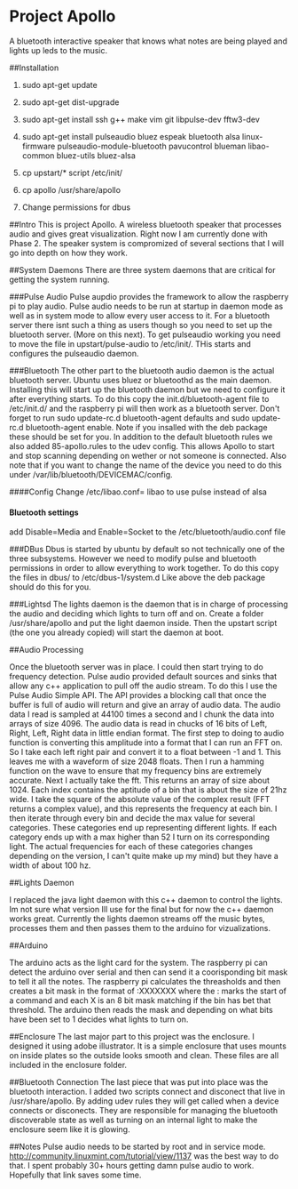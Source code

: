# Project Apollo
A bluetooth interactive speaker that knows what notes are being played and lights up leds to the music. 


##Installation
1. sudo apt-get update
2. sudo apt-get dist-upgrade
3. sudo apt-get install ssh g++ make vim git libpulse-dev fftw3-dev <any other tool you need>
4. sudo apt-get install pulseaudio bluez espeak bluetooth alsa linux-firmware pulseaudio-module-bluetooth pavucontrol blueman libao-common bluez-utils bluez-alsa

5. cp upstart/* script /etc/init/
6. cp apollo /usr/share/apollo
7. Change permissions for dbus

##Intro 
This is project Apollo. A wireless bluetooth speaker that processes
audio and gives great visualization. Right now I am currently done with Phase
2. The speaker system is compromized of several sections that I will go into
   depth on how they work.

##System Daemons
There are three system daemons that are critical for getting the system running.

###Pulse Audio 
Pulse aupdio provides the framework to allow the raspberry pi to
play audio. Pulse audio needs to be run at startup in daemon mode as well as in
system mode to allow every user access to it. For a bluetooth server there isnt
such a thing as users though so you need to set up the bluetooth server. (More
on this next). To get pulseaudio working you need to move the file in
upstart/pulse-audio to /etc/init/. THis starts and configures the pulseaudio
daemon. 

###Bluetooth 
The other part to the bluetooth audio daemon is the actual
bluetooth server. Ubuntu uses bluez or bluetoothd as the main daemon.
Installing this will start up the bluetooth daemon but we need to configure it
after everything starts. To do this copy the init.d/bluetooth-agent file to
/etc/init.d/ and the raspberry pi will then work as a bluetooth server. Don't
forget to run sudo update-rc.d bluetooth-agent defaults and sudo update-rc.d
bluetooth-agent enable. Note if you insalled with the deb package these should
be set for you. In addition to the default bluetooth rules we also added
85-apollo.rules to the udev config. This allows Apollo to start and stop
scanning depending on wether or not someone is connected. Also note that if you
want to change the name of the device you need to do this under
/var/lib/bluetooth/DEVICEMAC/config. 

####Config
Change /etc/libao.conf= libao to use pulse instead of alsa

#### Bluetooth settings
add Disable=Media
and Enable=Socket to the /etc/bluetooth/audio.conf file


###DBus 
Dbus is started by ubuntu by default so not technically one of the
three subsystems. However we need to modify pulse and bluetooth permissions in
order to allow everything to work together. To do this copy the files in dbus/
to /etc/dbus-1/system.d Like above the deb package should do this for you. 
 
###Lightsd
The lights daemon is the daemon that is in charge of processing the audio and deciding which lights to turn off and on. Create a folder /usr/share/apollo and put the light daemon inside. Then the upstart script (the one you already copied) will start the daemon at boot.


##Audio Processing

Once the bluetooth server was in place. I could then start trying to do frequency detection. Pulse audio provided default sources and sinks that allow any c++ application to pull off the audio stream. To do this I use the Pulse Audio Simple API. The API provides a blocking call that once the buffer is full of audio will return and give an array of audio data. The audio data I read is sampled at 44100 times a second and I chunk the data into arrays of size 4096. The audio data is read in chucks of 16 bits of Left, Right, Left, Right data in little endian format. The first step to doing to audio function is converting this amplitude into a format that I can run an FFT on. So I take each left right pair and convert it to a float between -1 and 1. This leaves me with a waveform of size 2048 floats. Then I run a hamming function on the wave to ensure that my frequency bins are extremely accurate. Next I actually take the fft. This returns an array of size about 1024. Each index contains the aptitude of a bin that is about the size of 21hz wide. I take the square of the absolute value of the complex result (FFT returns a complex value), and this represents the frequency at each bin. I then iterate through every bin and decide the max value for several categories. These categories end up representing different lights. If each category ends up with a max higher than 52 I turn on its corresponding light. The actual frequencies for each of these categories changes depending on the version, I can't quite make up my mind) but they have a width of about 100 hz. 

##Lights Daemon

I replaced the java light daemon with this c++ daemon to control the lights. Im not sure what version Ill use for the final but for now the c++ daemon works great. Currently the lights daemon streams off the music bytes, processes them and then passes them to the arduino for vizualizations. 

##Arduino

The arduino acts as the light card for the system. The raspberry pi can detect the arduino over serial and then can send it a coorisponding bit mask to tell it all the notes. The raspberry pi calculates the threasholds and then creates a bit mask in the format of :XXXXXXX
where the : marks the start of a command and each X is an 8 bit mask matching if the bin has bet that threshold. The arduino then reads the mask and depending on what bits have been set to 1 decides what lights to turn on. 

##Enclosure
The last major part to this project was the enclosure. I designed it using adobe illustrator. It is a simple enclosure that uses mounts on inside plates so the outside looks smooth and clean. These files are all included in the enclosure folder. 

##Bluetooth Connection
The last piece that was put into place was the bluetooth interaction. I added two scripts connect and disconect that live in /usr/share/apollo. By adding udev rules they will get called when a device connects or disconects. They are responsible for managing the bluetooth discoverable state as well as turning on an internal light to make the enclosure seem like it is glowing.  

##Notes
Pulse audio needs to be started by root and in service mode. 
http://community.linuxmint.com/tutorial/view/1137 was the best way to do that. I spent probably 30+ hours getting damn pulse audio to work. Hopefully that link saves some time. 
